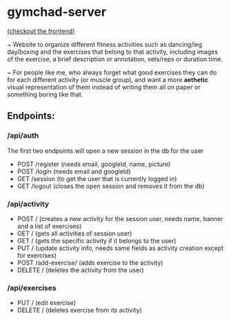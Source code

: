 # gymchad-server

[(checkout the frontend)](https://github.com/maxogod/gymchad-app)

~ Website to organize different fitness activities such as dancing/leg day/boxing and the exercises that belong to that activity, including images of the exercise, a brief description or annotation, sets/reps or duration time.

~ For people like me, who always forget what good exercises they can do for each different activity (or muscle group), and want a more **aethetic** visual representation of them instead of writing them all on paper or something boring like that.

## Endpoints:

### /api/auth

The first two endpoints will open a new session in the db for the user

* POST /register (needs email, googleId, name, picture)
* POST /login (needs email and googleId)
* GET /session (to get the user that is currently logged in)
* GET /logout (closes the open session and removes it from the db)

### /api/activity

* POST / (creates a new activity for the session user, needs name, banner and a list of exercises)
* GET / (gets all activities of session user)
* GET /<activityId> (gets the specific activity if it belongs to the user)
* PUT /<activityId> (update activity info, needs same fields as activity creation except for exercises)
* POST /add-exercise/<activityId> (adds exercise to the activity)
* DELETE /<activityId> (deletes the activity from the user)

### /api/exercises

* PUT /<exerciceId> (edit exercise)
* DELETE /<exerciceId> (deletes exercise from its activity)
